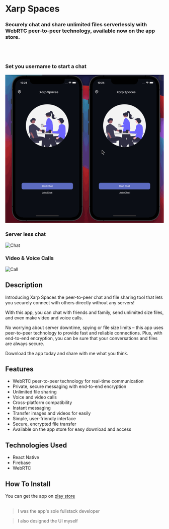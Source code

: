 # Xarp Spaces
### Securely chat and share unlimited files serverlessly with WebRTC peer-to-peer technology, available now on the app store.

<br/>
<br/>

### Set you username to start a chat
![Start](IMG/start.gif)

### Server less chat
![Chat](IMG/chat.gif)

### Video & Voice Calls
![Call](IMG/call.gif)

## Description
Introducing Xarp Spaces the peer-to-peer chat and file sharing tool that lets you securely connect with others directly without any servers!

With this app, you can chat with friends and family, send unlimited size files, and even make video and voice calls.

No worrying about server downtime, spying or file size limits – this app uses peer-to-peer technology to provide fast and reliable connections. Plus, with end-to-end encryption, you can be sure that your conversations and files are always secure. 

Download the app today and share with me what you think.

## Features
- WebRTC peer-to-peer technology for real-time communication
- Private, secure messaging with end-to-end encryption
- Unlimited file sharing
- Voice and video calls
- Cross-platform compatibility
- Instant messaging
- Transfer images and videos for easily
- Simple, user-friendly interface
- Secure, encrypted file transfer
- Available on the app store for easy download and access

## Technologies Used
- React Native
- Firebase
- WebRTC

## How To Install
You can get the app on [play store](https://drive.google.com/file/d/1PAptM7bXC0IewGYJCGKHofVUPlYMFLNx/view?usp=sharing)
<br/>
<br/>

> I was the app's sole fullstack developer

> I also designed the UI myself
